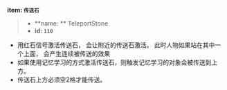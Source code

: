 <!-- BEGIN_AUTOGEN: do NOT edit in this block -->

**item: `传送石`**

> * **name: ** TeleportStone
> * **id: `110`**

<!-- END_AUTOGEN-->



- 用红石信号激活传送石， 会让附近的传送石激活。 此时人物如果站在其中一个上面， 会产生连续被传送的效果
- 如果使用记忆学习的方式激活传送石，则触发记忆学习的对象会被传送到上方。 
- 传送石上方必须空2格才能传送。 


